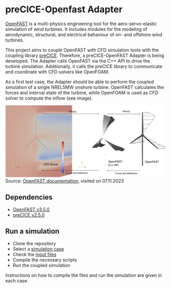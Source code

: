 # preCICE-Openfast Adapter

[OpenFAST](https://openfast.readthedocs.io/en/dev/index.html) is a multi-physics engineering tool for the aero-servo-elastic simulation of wind turbines. It includes modules for the modeling of aerodynamic, structural, and electrical behaviour of on- and offshore wind turbines.

This project aims to couple OpenFAST with CFD simulation tools with the coupling library [preCICE](https://precice.org/). Therefore, a preCICE-OpenFAST Adapter is being developed. The Adapter calls OpenFAST via the C++ API to drive the turbine simulation. Additionally, it calls the preCICE library to communicate and coordinate with CFD solvers like OpenFOAM.

As a first test case, the Adapter should be able to perform the coupled simulation of a single NREL5MW onshore turbine. OpenFAST calculates the forces and internal state of the turbine, while OpenFOAM is used as CFD solver to compute the inflow (see image).

![img](images/openfast-coupling-scheme.png)
Source: [OpenFAST documentation](https://ganesh-openfast.readthedocs.io/en/latest/_images/actuatorLine_illustrationViz.pdf), visited on 07.11.2023

## Dependencies

- [OpenFAST v3.5.0](https://openfast.readthedocs.io/en/main/source/install/index.html)
- [preCICE v2.5.0](https://precice.org/installation-overview.html)

## Run a simulation

- Clone the repository
- Select a [simulation case](https://github.com/LeonardWilleke/openfast-adapter/cases)
- Check the [input files](https://github.com/LeonardWilleke/openfast-adapter/input)
- Compile the necessary scripts
- Run the coupled simulation

Instructions on how to compile the files and run the simulation are given in each case.

